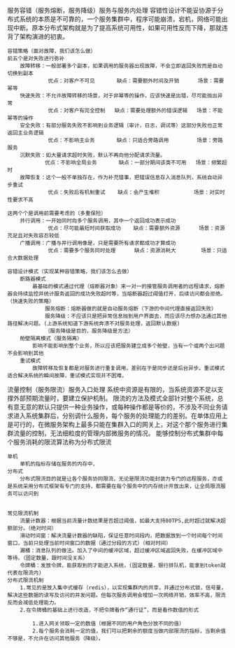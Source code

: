 服务容错（服务熔断，服务降级）服务与服务内处理
    容错性设计不能妥协源于分布式系统的本质是不可靠的，一个服务集群中，程序可能崩溃，宕机，网络可能出现中断。原本分布式架构就是为了提高系统可用性，如果可用性反而下降，那就违背了架构演进的初衷。


    容错策略（面对故障，我们该怎么做）
    前五个是对失败进行弥补
        故障转移：一般部署多个副本，如果调用的服务器出现故障，不会立即返回失败而是自动切换到副本
                 优点：对客户不可见       缺点：需要额外时间及开销      场景：需要幂等
        快速失败：不允许故障转移的场景，对于非幂等的操作，应该快速是出错，尽可能抛出异常
                 优点：对客户有完全控制   缺点：需要处理额外的错误逻辑   场景：不能幂等的操作
        安全失败：有部分服务失败不影响到业务逻辑（审计，日志，调试等）这部分失败也正常返回主业务逻辑
                 优点：不影响主业务       缺点：只适合旁路调用         场景：旁路服务
        沉默失败：如大量请求超时失败，默认不再向他分配请求流量。
                优点：不影响全局业务       缺点：一部分期间该类不可用   场景：频繁超时
        故障恢复：这个一般不单独存在，作为补充错事，把错误信息存入消息队列，系统自动异步重试
                 优点：失败后有机制重试    缺点：会产生堆积           场景：对实时性要求不高

    这两个个是调用前需要考虑的（多重保险）
        并行调用：一开始同时向多个服务调用，其中一个返回成功表示成功
                 优点：尽可能最短时间获取成功    缺点：需要额外资源      场景：资源充足且对失败容忍较低
        广播调用：广播与并行调用像是，只是需要所有请求都成功才算成功
                 优点：需要多个服务同时处理      缺点：资源消耗大        场景：只适合大数据处理
    
    容错设计模式（实现某种容错策略，我们该怎么去做）
        断路器模式
            最基础的模式通过代理（熔断器对象）来一对一的接管服务调用者的远程请求，熔断器会持续监控并统计服务返回的成功失败超时等，当熔断器超过阈值打开，后续访问都会拒绝。（快速失败的策略）
                服务熔断：熔断器做的就是自动服务熔断（下游的中间代理直接返回失败）
                服务降级：不应该只是把异常信息抛到用户界面去，而应该尽力想办法通过其他路径解决问题。(上游系统知道下游系统奔溃不对服务处理，返回默认数据)
                （服务降级是目的，服务降级是方法）
        舱壁隔离模式（服务隔离）
            影响不能影响到整个业务，所以应该把服务建立成多个舱壁，当有一个或两个出问题不会影响到其他
        重试模式
            故障转移及恢复都是对服务进行重复调用，差别在于是同步还是后台异步。重试模式适合解决系统的瞬间故障，重试模式实现并不困难，


流量控制（服务限流）服务入口处理
    系统中资源是有限的，当系统资源不足以支撑外部预期流量时，要建立保护机制。
    限流的方法及模式全部针对整个系统，总有意无意的默认只提供一种业务操作，或每种操作都是等价的，不涉及不同业务请求进入系统集群后，分别调什么服务，每个服务的处理能力的差别。在单体应用上是可行的，在微服务架构上最多只能在集群入口的网关上，对这个那个服务进行集群流量的控制，无法细粒度的管理内部微服务的情况。
    能够控制分布式集群中每个服务消耗的限流算法称为分布式限流

    单机
        单机的指标存储在服务的内存中，
    分布式  
        分布式限流目的就是让各个服务协同限流，无论是限流功能封装为专门的远程服务，亦或是系统采用分布式框架有专门的支持，都需要在每个服务中的内存统计开放出来，让全局限流服务可以访问到


    常见限流机制
        流量计数器：根据当前流量计数结果是否超过阈值，如最大支持80TPS,此时超过就解决超额部分。（绝对时间）
        滑动时间窗：解决流量计数器的缺陷，保证任意时间段内，把数据放到一个时间每个时间窗口，当前只处理当前时间窗口的数据（通过分段的方式）（相对时间）
        漏桶：消息队列的做法。加入了中间的缓冲区域，超过缓冲区域返回失败，在缓冲区域中等待。（固定数量，跟时间没关系）
        令牌桶：发放令牌，能获取到的才能进入系统，(固定数量，银行排队机，能拿到token就代表在限流内)
    分布式限流机制
        1.常见的是放入集中式缓存（redis），以实现集群内的共享，并通过分布式锁，信号量，解决这些数据的读写及访问的并发问题。但每次服务调用会增加一次网络开销，效率不高，限流反而会减低处理能力。
        2.在令牌桶的基础上进行改造，不把令牌看作“通行证”，而是看作数值的形式
        
            1.进入网关领取一定的数值（根据不同的用户角色分放不同的值）
            2.每个服务会消耗一定的值，我们可以把剩余的额度当做内部限流的指标，当剩余值不够是，不允许在访问其他服务（降级）。




